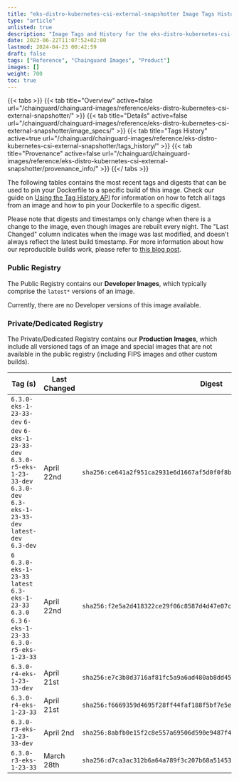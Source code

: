```yaml
---
title: "eks-distro-kubernetes-csi-external-snapshotter Image Tags History"
type: "article"
unlisted: true
description: "Image Tags and History for the eks-distro-kubernetes-csi-external-snapshotter Chainguard Image"
date: 2023-06-22T11:07:52+02:00
lastmod: 2024-04-23 00:42:59
draft: false
tags: ["Reference", "Chainguard Images", "Product"]
images: []
weight: 700
toc: true
---
```


{{< tabs >}}
{{< tab title="Overview" active=false url="/chainguard/chainguard-images/reference/eks-distro-kubernetes-csi-external-snapshotter/" >}}
{{< tab title="Details" active=false url="/chainguard/chainguard-images/reference/eks-distro-kubernetes-csi-external-snapshotter/image_specs/" >}}
{{< tab title="Tags History" active=true url="/chainguard/chainguard-images/reference/eks-distro-kubernetes-csi-external-snapshotter/tags_history/" >}}
{{< tab title="Provenance" active=false url="/chainguard/chainguard-images/reference/eks-distro-kubernetes-csi-external-snapshotter/provenance_info/" >}}
{{</ tabs >}}

The following tables contains the most recent tags and digests that can be used to pin your Dockerfile to a specific build of this image. Check our guide on [Using the Tag History API](/chainguard/chainguard-images/using-the-tag-history-api/) for information on how to fetch all tags from an image and how to pin your Dockerfile to a specific digest.

Please note that digests and timestamps only change when there is a change to the image, even though images are rebuilt every night. The "Last Changed" column indicates when the image was last modified, and doesn't always reflect the latest build timestamp. For more information about how our reproducible builds work, please refer to [this blog post](https://www.chainguard.dev/unchained/reproducing-chainguards-reproducible-image-builds).

### Public Registry
The Public Registry contains our **Developer Images**, which typically comprise the `latest*` versions of an image.

Currently, there are no Developer versions of this image available.

### Private/Dedicated Registry
The Private/Dedicated Registry contains our **Production Images**, which include all versioned tags of an image and special images that are not available in the public registry (including FIPS images and other custom builds).

| Tag (s)                                                                                                                                  | Last Changed | Digest                                                                    |
|------------------------------------------------------------------------------------------------------------------------------------------|--------------|---------------------------------------------------------------------------|
|  `6.3.0-eks-1-23-33-dev` `6-dev` `6-eks-1-23-33-dev` `6.3.0-r5-eks-1-23-33-dev` `6.3.0-dev` `6.3-eks-1-23-33-dev` `latest-dev` `6.3-dev` | April 22nd   | `sha256:ce641a2f951ca2931e6d1667af5d0f0f8b7dceeb8a07471c5464ed705b7b3d27` |
|  `6` `6.3.0-eks-1-23-33` `latest` `6.3-eks-1-23-33` `6.3.0` `6.3` `6-eks-1-23-33` `6.3.0-r5-eks-1-23-33`                                 | April 22nd   | `sha256:f2e5a2d418322ce29f06c8587d4d47e07c9ab387e58f375ae1d7c5e34fe2f045` |
|  `6.3.0-r4-eks-1-23-33-dev`                                                                                                              | April 21st   | `sha256:e7c3b8d3716af81fc5a9a6ad480ab8dd45c72185ceeee73bae7db8e61aed6afc` |
|  `6.3.0-r4-eks-1-23-33`                                                                                                                  | April 21st   | `sha256:f6669359d4695f28ff44faf188f5bf7e5e8de8c42ef12486753fca230c4cd5b9` |
|  `6.3.0-r3-eks-1-23-33-dev`                                                                                                              | April 2nd    | `sha256:8abfb0e15f2c8e557a69506d590e9487f4555fdd680eb4da625ef38f12969046` |
|  `6.3.0-r3-eks-1-23-33`                                                                                                                  | March 28th   | `sha256:d7ca3ac312b6a64a789f3c207b68a51453488ebadd5344be8a3811ad6c74ce56` |


